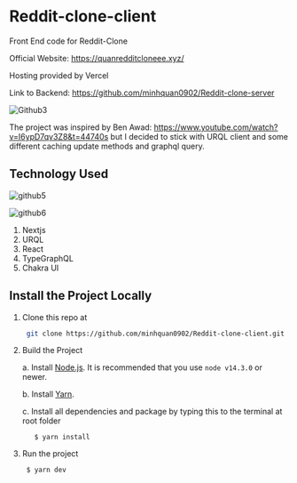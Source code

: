 # Reddit-clone-client

Front End code for Reddit-Clone

Official Website: https://quanredditcloneee.xyz/

Hosting provided by Vercel

Link to Backend: https://github.com/minhquan0902/Reddit-clone-server

![Github3](https://user-images.githubusercontent.com/58071533/128239582-9c7ad497-c73b-431e-aeb9-67f1725a9e82.png)


The project was inspired by Ben Awad: https://www.youtube.com/watch?v=I6ypD7qv3Z8&t=44740s but I decided to stick with URQL client and some different caching update methods and graphql query.

## Technology Used

![github5](https://user-images.githubusercontent.com/58071533/128240979-8750f4e7-8c3f-457e-a4b2-181c4e48caca.png)

![github6](https://user-images.githubusercontent.com/58071533/128241078-7d0cced3-e1e6-49ad-a01e-acc10f3b1fa3.png)

1. Nextjs
2. URQL
3. React
4. TypeGraphQL
5. Chakra UI

## Install the Project Locally

1. Clone this repo at
   ```sh
    git clone https://github.com/minhquan0902/Reddit-clone-client.git
   ```
   
2. Build the Project

   a. Install [Node.js](https://nodejs.org/en/download/). It is recommended that you use `node v14.3.0` or newer.
   
   b. Install [Yarn](https://classic.yarnpkg.com/en/docs/install). 
   
   c. Install all dependencies and package by typing this to the terminal at root folder
         
         
          $ yarn install
        
         
3. Run the project 

      ```
       $ yarn dev
      ```


      
